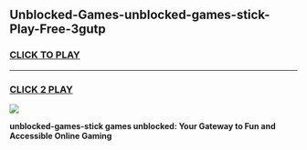 
## Unblocked-Games-unblocked-games-stick-Play-Free-3gutp
<h3>
<a href="https://premium76.site?title=unblocked-games-stick&ref=10A">CLICK TO PLAY</a></h3>
<hr>

<h3>
<a href="https://premium76.site?title=unblocked-games-stick&ref=10A">CLICK 2 PLAY</a>
  
</h3>

<a href="https://premium76.site?title=unblocked-games-stick&ref=10A"><img src="https://clearcache.store/games.png"></a>


**unblocked-games-stick games unblocked: Your Gateway to Fun and Accessible Online Gaming**
